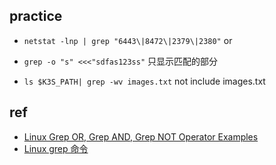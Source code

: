 

## practice
+ `netstat -lnp | grep "6443\|8472\|2379\|2380"` or

+ `grep -o "s" <<<"sdfas123ss"` 只显示匹配的部分

+ `ls $K3S_PATH| grep -wv images.txt` not include images.txt

## ref
+ [Linux Grep OR, Grep AND, Grep NOT Operator Examples](https://www.thegeekstuff.com/2011/10/grep-or-and-not-operators/)
+ [Linux grep 命令](https://www.runoob.com/linux/linux-comm-grep.html)